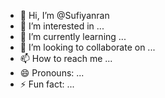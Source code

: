 - 👋 Hi, I’m @Sufiyanran
- 👀 I’m interested in ...
- 🌱 I’m currently learning ...
- 💞️ I’m looking to collaborate on ...
- 📫 How to reach me ...
- 😄 Pronouns: ...
- ⚡ Fun fact: ...

<!---
Sufiyanran/Sufiyanran is a ✨ special ✨ repository because its `README.md` (this file) appears on your GitHub profile.
You can click the Preview link to take a look at your changes.
--->
